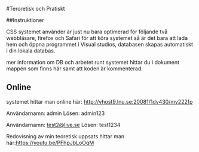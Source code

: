 ﻿#Teroretisk och Pratiskt  
 
##Instruktioner 
 
CSS systemet använder är just nu bara optimerad för följande två webbläsare, firefox och Safari
för att köra systemet så är det bara att lada hem och öppna programmet i Visual studios, databasen skapas automatiskt i din lokala databas.
 
mer information om DB och arbetet runt systemet hittar du i dokument mappen som finns här samt att koden är kommenterad.  
 

## Online
 
systemet hittar man online här: http://vhost9.lnu.se:20081/1dv430/mv222fp
 
Användarnamn: admin 
Lösen: admin123

Användarnamn: test2@live.se
Lösen: test1234
 
Redovisning av min teoretisk uppsats hittar man här:https://youtu.be/PFhpJbLoOqM




